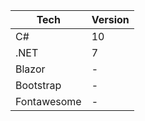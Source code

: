 | Tech          | Version       |
| ------------- | ------------- |
| C#            |         10    |
| .NET          |           7   |
| Blazor        |      -        |
| Bootstrap     |      -        |
| Fontawesome   |      -        |
